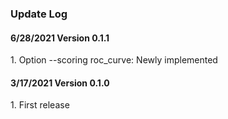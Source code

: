 ### Update Log

<h4> 6/28/2021 Version 0.1.1 </h4>
1. Option --scoring roc_curve: Newly implemented

<h4> 3/17/2021 Version 0.1.0 </h4>
1. First release